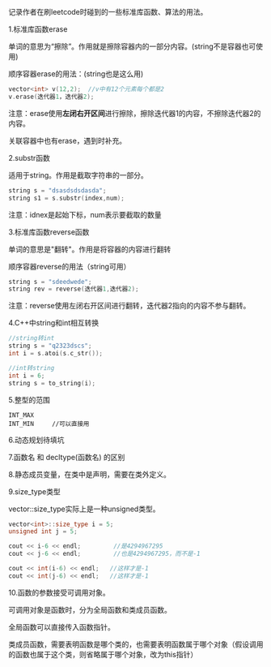 记录作者在刷leetcode时碰到的一些标准库函数、算法的用法。

1.标准库函数erase

单词的意思为“擦除”。作用就是擦除容器内的一部分内容。(string不是容器也可使用)

顺序容器erase的用法：(string也是这么用)

```C++
vector<int> v(12,2);  //v中有12个元素每个都是2
v.erase(迭代器1，迭代器2);   
```

注意：erase使用**左闭右开区间**进行擦除，擦除迭代器1的内容，不擦除迭代器2的内容。

关联容器中也有erase，遇到时补充。

2.substr函数

适用于string。作用是截取字符串的一部分。

```c++
string s = "dsasdsdsdasda";
string s1 = s.substr(index,num);
```

注意：idnex是起始下标，num表示要截取的数量

3.标准库函数reverse函数

单词的意思是"翻转"。作用是将容器的内容进行翻转

顺序容器reverse的用法（string可用）

```c++
string s = "sdeedwede";
string rev = reverse(迭代器1,迭代器2);
```

注意：reverse使用左闭右开区间进行翻转，迭代器2指向的内容不参与翻转。

4.C++中string和int相互转换

```c++
//string转int
string s = "q2323dscs";
int i = s.atoi(s.c_str());

//int转string
int i = 6;
string s = to_string(i);
```

5.整型的范围

```
INT_MAX
INT_MIN     //可以直接用
```

6.动态规划待填坑

7.函数名 和 decltype(函数名)  的区别

8.静态成员变量，在类中是声明，需要在类外定义。

9.size_type类型

vector<int>::size_type实际上是一种unsigned类型。

```c++
vector<int>::size_type i = 5;
unsigned int j = 5;

cout << i-6 << endl;         //是4294967295
cout << j-6 << endl;         //也是4294967295，而不是-1

cout << int(i-6) << endl;   //这样才是-1
cout << int(j-6) << endl;   //这样才是-1
```

10.函数的参数接受可调用对象。

可调用对象是函数时，分为全局函数和类成员函数。

全局函数可以直接传入函数指针。

类成员函数，需要表明函数是哪个类的，也需要表明函数属于哪个对象（假设调用的函数也属于这个类，则省略属于哪个对象，改为this指针）

